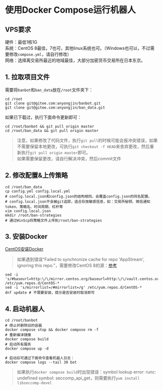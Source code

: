 # 使用Docker Compose运行机器人

## VPS要求
硬件：最低1核1G  
系统：CentOS 8最佳，7也可，其他linux系统也可。（Windows也可以，不过需要修改`compose.yml`，请自行修改）  
网络：选择离交易所最近的地域最佳，大部分加密货币交易所在日本东京。  

## 1. 拉取项目文件
需要将`banbot`和`ban_data`放在`/root`文件夹下：  
```shell
cd /root
git clone git@gitee.com:anyongjin/banbot.git
git clone git@gitee.com:anyongjin/ban_data.git
```
如果已下载过，执行下面命令更新即可：
```shell
cd /root/banbot && git pull origin master
cd /root/ban_data && git pull origin master
```
> 注意，如果修改了代码文件，执行`git pull`的时候可能会报冲突错误，如果不需要保留本地更改，可执行`git checkout -f HEAD`来舍弃更改，然后重新执行`git pull origin master`即可。  
> 如果需要保留更改，请自行解决冲突，然后commit文件
## 2. 修改配置&上传策略
```shell
cd /root/ban_data
cp config.yml config.local.yml
# config.local.json和config.json的结构相同，会覆盖config.json的同名配置。
# config.local.json不会被git追踪，适合存放敏感信息，如：交易所秘钥、微信通知token、策略名、时间周期、杠杆等
vim config.local.json
mkdir /root/ban-strategies
# 通过WinScp将策略文件上传到/root/ban-strategies
```
## 3. 安装Docker
[CentOS安装Docker](https://docs.docker.com/engine/install/centos/#install-using-the-repository)
> 如果遇到错误“Failed to synchronize cache for repo 'AppStream', ignoring this repo.”，需要修改CentOS 8的源：[参考](https://forums.centos.org/viewtopic.php?t=78708)  
```shell
sed -i 's/#baseurl=http:\/\/mirror.centos.org/baseurl=http:\/\/vault.centos.org/g' /etc/yum.repos.d/CentOS-*
sed -i 's/mirrorlist=/#mirrorlist=/g' /etc/yum.repos.d/CentOS-*
dnf update # 不需要安装，提示是否安装时取消即可
```
## 4. 启动机器人
```shell
cd /root/banbot
# 停止并删除旧的容器
docker compose stop && docker compose rm -f
# 重新编译镜像
docker compose build
# 启动所有服务
docker compose up -d

# 启动后可通过下面命令查看机器人日志：
docker compose logs --tail 30 bot
```
> 如果执行`docker compose build`时出现错误：symbol lookup error: runc: undefined symbol: seccomp_api_get，则需要执行`yum install libseccomp-devel`

